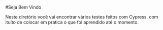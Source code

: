 #Seja Bem Vindo

Neste diretório você vai encontrar vários testes feitos com Cypress, com ituíto de colocar em pratica o que foi aprendido até o momento.
